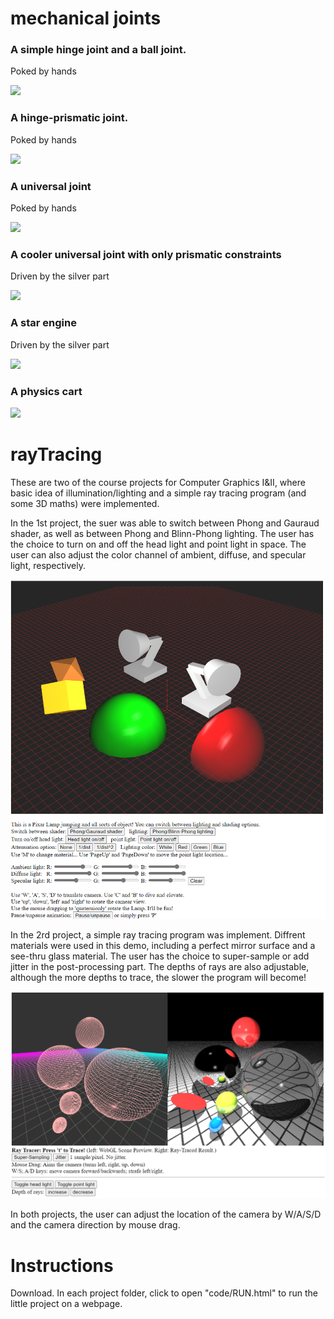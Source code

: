 # mechanical joints

### A simple hinge joint and a ball joint. 

Poked by hands

![](project2-mechanical_joints/hinge-and-ball.gif)

### A hinge-prismatic joint. 

Poked by hands

![](project2-mechanical_joints/hinge-prismatic.gif)

### A universal joint

Poked by hands

![](project2-mechanical_joints/U-joint.gif)

### A cooler universal joint with only prismatic constraints

Driven by the silver part

![](project2-mechanical_joints/U-joint2.gif)

### A star engine

Driven by the silver part

![](project2-mechanical_joints/star-engine.gif)

### A physics cart

![](project2-mechanical_joints/physics-cart.gif)


# rayTracing

These are two of the course projects for Computer Graphics I&II, where basic idea of illumination/lighting and a simple ray tracing program (and some 3D maths) were implemented.

In the 1st project, the suer was able to switch between Phong and Gauraud shader, as well as between Phong and Blinn-Phong lighting. The user has the choice to turn on and off the head light and point light in space. The user can also adjust the color channel of ambient, diffuse, and specular light, respectively. 

<img src="docs/lighting_and_shader.PNG">

In the 2rd project, a simple ray tracing program was implement. Diffrent materials were used in this demo, including a perfect mirror surface and a see-thru glass material. The user has the choice to super-sample or add jitter in the post-processing part. The depths of rays are also adjustable, although the more depths to trace, the slower the program will become!

<img src="docs/ray_tracing.PNG">

In both projects, the user can adjust the location of the camera by W/A/S/D and the camera direction by mouse drag.


# Instructions
Download. In each project folder, click to open "code/RUN.html" to run the little project on a webpage.



